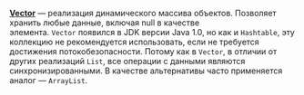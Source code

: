 **[Vector](http://docs.oracle.com/javase/8/docs/api/java/util/Vector.html)** — реализация динамического массива объектов. Позволяет хранить любые данные, включая null в качестве элемента. `Vector` появился в JDK версии Java 1.0, но как и `Hashtable`, эту коллекцию не рекомендуется использовать, если не требуется достижения потокобезопасности. Потому как в `Vector`, в отличии от других реализаций `List`, все операции с данными являются синхронизированными. В качестве альтернативы часто применяется аналог — `ArrayList`.